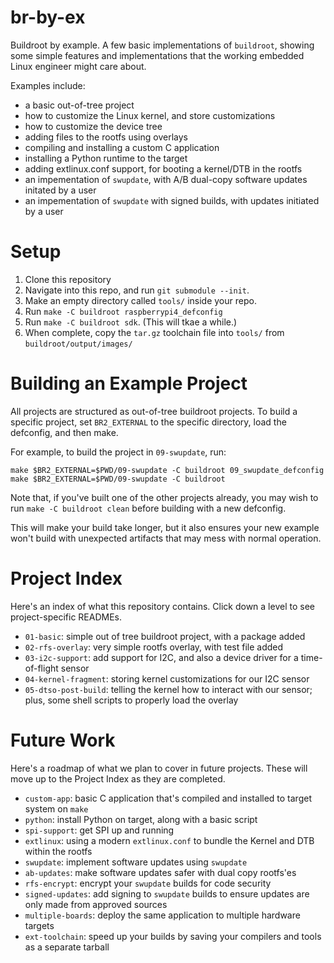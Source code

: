 # br-by-ex

Buildroot by example. A few basic implementations of `buildroot`, showing some simple features and implementations that the working embedded Linux engineer might care about. 

Examples include:

* a basic out-of-tree project
* how to customize the Linux kernel, and store customizations 
* how to customize the device tree
* adding files to the rootfs using overlays
* compiling and installing a custom C application 
* installing a Python runtime to the target
* adding extlinux.conf support, for booting a kernel/DTB in the rootfs
* an impementation of `swupdate`, with A/B dual-copy software updates initated by a user
* an impementation of `swupdate` with signed builds, with updates initiated by a user 

# Setup

1. Clone this repository
2. Navigate into this repo, and run `git submodule --init`.
3. Make an empty directory called `tools/` inside your repo.
4. Run `make -C buildroot raspberrypi4_defconfig`
5. Run `make -C buildroot sdk`. (This will tkae a while.)
6. When complete, copy the `tar.gz` toolchain file into `tools/` from `buildroot/output/images/`

# Building an Example Project

All projects are structured as out-of-tree buildroot projects. To build a specific project, set `BR2_EXTERNAL` to the specific directory, load the defconfig, and then make.

For example, to build the project in `09-swupdate`, run:

```
make $BR2_EXTERNAL=$PWD/09-swupdate -C buildroot 09_swupdate_defconfig
make $BR2_EXTERNAL=$PWD/09-swupdate -C buildroot
```

Note that, if you've built one of the other projects already, you may wish to run `make -C buildroot clean` before building with a new defconfig. 

This will make your build take longer, but it also ensures your new example won't build with unexpected artifacts that may mess with normal operation. 

# Project Index

Here's an index of what this repository contains. Click down a level to see project-specific READMEs. 

- `01-basic`: simple out of tree buildroot project, with a package added
- `02-rfs-overlay`: very simple rootfs overlay, with test file added
- `03-i2c-support`: add support for I2C, and also a device driver for a time-of-flight sensor
- `04-kernel-fragment`: storing kernel customizations for our I2C sensor
- `05-dtso-post-build`: telling the kernel how to interact with our sensor; plus, some shell scripts to properly load the overlay

# Future Work

Here's a roadmap of what we plan to cover in future projects. These will move up to the Project Index as they are completed.  

- `custom-app`: basic C application that's compiled and installed to target system on `make`
- `python`: install Python on target, along with a basic script
- `spi-support`: get SPI up and running 
- `extlinux`: using a modern `extlinux.conf` to bundle the Kernel and DTB within the rootfs
- `swupdate`: implement software updates using `swupdate`
- `ab-updates`: make software updates safer with dual copy rootfs'es 
- `rfs-encrypt`: encrypt your `swupdate` builds for code security
- `signed-updates`: add signing to `swupdate` builds to ensure updates are only made from approved sources
- `multiple-boards`: deploy the same application to multiple hardware targets
- `ext-toolchain`: speed up your builds by saving your compilers and tools as a separate tarball

